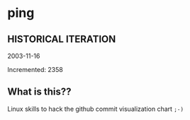 # ping

## HISTORICAL ITERATION
2003-11-16

Incremented: 2358

## What is this?? 
Linux skills to hack the github commit visualization chart `;-)`
